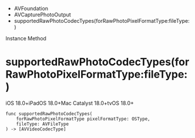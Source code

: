 

- AVFoundation
- AVCapturePhotoOutput
-  supportedRawPhotoCodecTypes(forRawPhotoPixelFormatType:fileType:) 

Instance Method

# supportedRawPhotoCodecTypes(forRawPhotoPixelFormatType:fileType:)

iOS 18.0+iPadOS 18.0+Mac Catalyst 18.0+tvOS 18.0+

``` source
func supportedRawPhotoCodecTypes(
    forRawPhotoPixelFormatType pixelFormatType: OSType,
    fileType: AVFileType
) -> [AVVideoCodecType]
```

